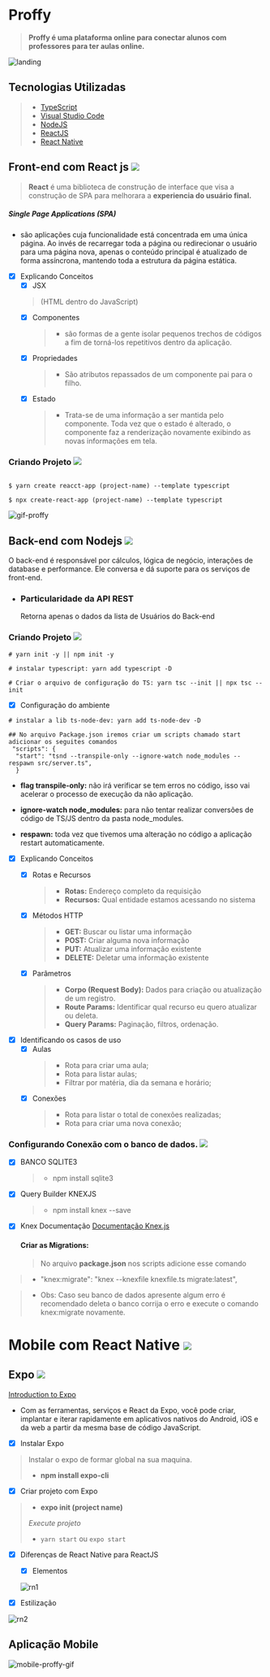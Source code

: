 # Proffy
>  **Proffy é uma plataforma online para conectar alunos com professores para ter aulas online.**



![landing](https://user-images.githubusercontent.com/60434681/90255992-6c427780-de1b-11ea-9f7d-eb019fb62939.png)



## Tecnologias Utilizadas
>- [TypeScript](https://www.typescriptlang.org/] (https://www.typescriptlang.org/))  
>- [Visual Studio Code](https://code.visualstudio.com/](https://code.visualstudio.com/))
>- [NodeJS](https://nodejs.org/en/](https://nodejs.org/en/))
>- [ReactJS](https://pt-br.reactjs.org/](https://pt-br.reactjs.org/))
>- [React Native](https://reactnative.dev/](https://reactnative.dev/))



## Front-end com React js <img src="https://img.icons8.com/color/144/000000/react-native.png"/>


> **React** é uma biblioteca de construção de interface que visa a construção de SPA para melhorara a **experiencia do usuário final.**

##### Single Page Applications (SPA)
- são aplicações cuja funcionalidade está concentrada em uma única página. Ao invés de recarregar toda a página ou redirecionar o usuário para uma página nova, apenas o conteúdo principal é atualizado de forma assíncrona, mantendo toda a estrutura da página estática.

- [x] Explicando Conceitos
	- [x] JSX   
	> (HTML dentro do JavaScript)
	- [x] Componentes
		>- são formas de a gente isolar pequenos trechos de códigos a fim de torná-los repetitivos dentro da aplicação.
		
	- [x] Propriedades
		>-	São atributos repassados de um componente pai para o filho.
			
	- [x] Estado
		 >- Trata-se de uma informação a ser mantida pelo componente. Toda vez que o estado é alterado, o componente faz a renderização novamente exibindo as novas informações em tela.
			

### Criando Projeto <img src="https://img.icons8.com/emoji/48/000000/rocket-emji.png"/>
````

$ yarn create reacct-app (project-name) --template typescript

$ npx create-react-app (project-name) --template typescript

````


![gif-proffy](https://user-images.githubusercontent.com/60434681/90255952-6187e280-de1b-11ea-9713-bc9d725bbdd8.gif)


## Back-end com Nodejs <img src="https://img.icons8.com/color/144/000000/nodejs.png"/>

O back-end é responsável por cálculos, lógica de negócio, interações de database e performance. Ele conversa e dá suporte para os serviços de front-end.

- ### Particularidade da API REST
    Retorna apenas o dados da lista de Usuários do Back-end


### Criando Projeto <img src="https://img.icons8.com/fluent/48/000000/server.png"/>

```
# yarn init -y || npm init -y 

# instalar typescript: yarn add typescript -D

# Criar o arquivo de configuração do TS: yarn tsc --init || npx tsc --init
```

- [x] Configuração do ambiente 
```
# instalar a lib ts-node-dev: yarn add ts-node-dev -D

## No arquivo Package.json iremos criar um scripts chamado start adicionar os seguites comandos
 "scripts": {
  "start": "tsnd --transpile-only --ignore-watch node_modules --respawn src/server.ts", 
  }
```
- **flag transpile-only:**  não irá verificar se tem erros no código, isso vai acelerar o processo de execução da não aplicação.

- **ignore-watch node_modules:** para não tentar realizar conversões de código de TS/JS dentro da pasta node_modules.

- **respawn:** toda vez que tivemos uma alteração no código a aplicação restart automaticamente.

- [x] Explicando Conceitos
	- [x] Rotas e Recursos 
		> - **Rotas:** Endereço completo da requisição
		> - **Recursos:** Qual entidade estamos acessando no sistema
	- [x] Métodos HTTP
		> -  **GET:**  Buscar ou listar uma informação
		> - **POST:**  Criar alguma nova informação 
		> - **PUT:** Atualizar uma informação existente 
		>- **DELETE:** Deletar uma informação existente
		
	- [x] Parâmetros
		> - **Corpo (Request Body):** Dados para criação ou atualização de um registro. 
		>- **Route Params:** Identificar qual recurso eu quero atualizar ou deleta. 
		> - **Query Params:** Paginação, filtros, ordenação.

- [x] Identificando os casos de uso
	- [x] Aulas 
		 >- Rota para criar uma aula; 
		 >- Rota para listar aulas; 
		 >- Filtrar por matéria, dia da semana e horário; 
	- [x] Conexões 
		 >- Rota para listar o total de conexões realizadas; 
		 >- Rota para criar uma nova conexão;

 ###  Configurando Conexão com o banco de dados. <img src="https://img.icons8.com/fluent/48/000000/data-configuration.png"/>
	 
- [x] BANCO SQLITE3 
	 >- npm install sqlite3
- [x] Query Builder KNEXJS 
	>-  npm install knex --save
- [x] Knex Documentação
         [Documentação Knex.js](http://knexjs.org) 



 
  #### Criar as Migrations: 
  > No arquivo **package.json** nos scripts adicione esse comando
  
 >- "knex:migrate": "knex --knexfile knexfile.ts migrate:latest", 
	 
>-	 Obs: Caso seu banco de dados  apresente algum erro é recomendado deleta o banco corrija o erro e execute o comando knex:migrate novamente. 



# Mobile com React Native <img src="https://img.icons8.com/nolan/128/react-native.png"/>

## Expo <img src="https://img.icons8.com/dusk/64/000000/developer-mode.png"/>

[Introduction to Expo](https://docs.expo.io/)

-   Com as ferramentas, serviços e React da Expo, você pode criar, implantar e iterar rapidamente em aplicativos nativos do Android, iOS e da web a partir da mesma base de código JavaScript.

- [x] Instalar Expo

>  Instalar o expo de formar global na sua maquina.
>-  **npm install expo-cli**

- [x]  Criar projeto com Expo
    
 >-  **expo init  (project name)**
 > 
 > *Execute projeto*
 >- ``yarn start`` ou ``expo start``  
    
-  [x] Diferenças de React Native para ReactJS
	- [x] Elementos
	
	
	![rn1](https://user-images.githubusercontent.com/60434681/90257568-b9bfe400-de1d-11ea-9c9d-3fec321f837a.png)
	


- [x] Estilização



![rn2](https://user-images.githubusercontent.com/60434681/90257574-bb89a780-de1d-11ea-906a-83a62ab59b5e.png)



## Aplicação Mobile

![mobile-proffy-gif](https://user-images.githubusercontent.com/60434681/90259608-afebb000-de20-11ea-94af-b9682369a116.gif)

